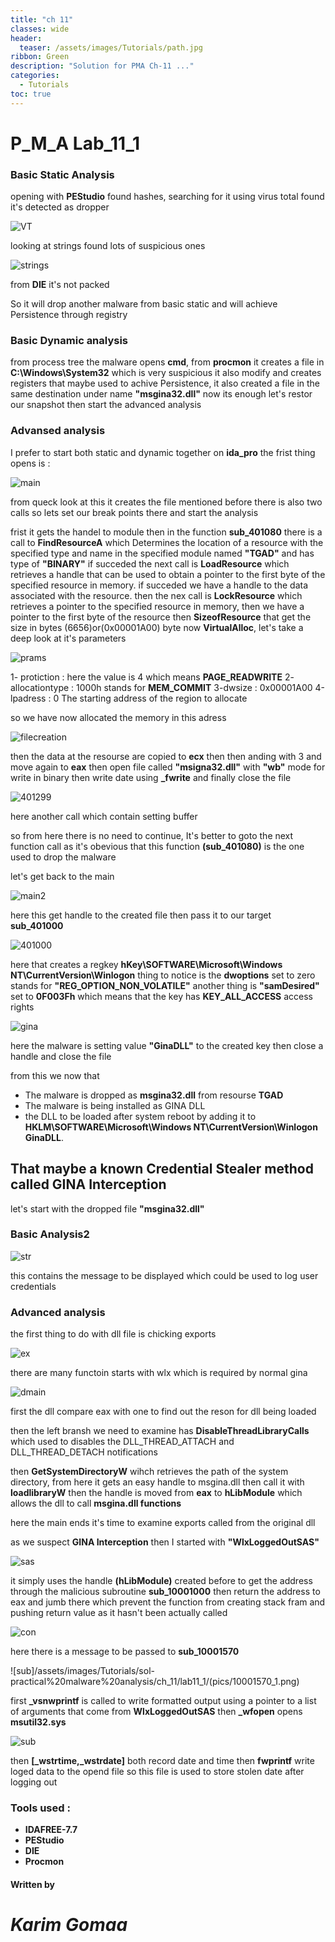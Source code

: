 ```yaml
---
title: "ch 11"
classes: wide
header:
  teaser: /assets/images/Tutorials/path.jpg
ribbon: Green
description: "Solution for PMA Ch-11 ..."
categories:
  - Tutorials
toc: true
---
```



# P_M_A Lab_11_1

### Basic Static Analysis

opening with **PEStudio** found hashes, searching for it using virus total found it's detected as dropper 

![VT](/assets/images/Tutorials/sol-practical%20malware%20analysis/ch_11/lab11_1/pics/vt.png)

looking at strings found lots of suspicious ones

![strings](/assets/images/Tutorials/sol-practical%20malware%20analysis/ch_11/lab11_1/pics/strings.png)

from **DIE** it's not packed

So it will drop another malware from basic static and will achieve Persistence through registry 

### Basic Dynamic analysis

from process tree the malware opens **cmd**, from **procmon** it creates a file in **C:\Windows\System32** which is very suspicious it also modify and creates registers that maybe used to achive Persistence, it also created a file in the same destination under name **"msgina32.dll"**
now its enough let's restor our snapshot then start the advanced analysis

### Advansed analysis

I prefer to start both static and dynamic  together 
on **ida_pro** the frist thing opens is :

![main](/assets/images/Tutorials/sol-practical%20malware%20analysis/ch_11/lab11_1/pics/main.png)

from queck look at this it creates the file mentioned before 
there is also two calls so lets set our break points there and start the analysis

frist it gets the handel to module then in the function **sub_401080** there is a call to **FindResourceA** which Determines the location of a resource with the specified type and name in the specified module named **"TGAD"** and has type of **"BINARY"** if succeded the next call is **LoadResource** which retrieves a handle that can be used to obtain a pointer to the first byte of the specified resource in memory.
if succeded we have  a handle to the data associated with the resource.
then the nex call is **LockResource** which retrieves a pointer to the specified resource in memory, then we have a pointer to the first byte of the resource
then **SizeofResource** that get the size in bytes (6656)or(0x00001A00) byte 
now **VirtualAlloc**, let's take a deep look at it's parameters 

![prams](/assets/images/Tutorials/sol-practical%20malware%20analysis/ch_11/lab11_1/pics/Parameters.png)

1- protiction : here the value is 4 which means **PAGE_READWRITE** 
2- allocationtype : 1000h stands for **MEM_COMMIT** 
3-dwsize : 0x00001A00
4-lpadress : 0 The starting address of the region to allocate

so we have now allocated the memory in this adress 

![filecreation](/assets/images/Tutorials/sol-practical%20malware%20analysis/ch_11/lab11_1/pics/file%20creation.png)

then the data at the resourse are copied to **ecx**  then then anding with 3 and move again to **eax** then open file called **"msigna32.dll"** with **"wb"** mode for write in binary 
then write date using **_fwrite** and finally close the file 

![401299](/assets/images/Tutorials/sol-practical%20malware%20analysis/ch_11/lab11_1/pics/call401299.png)

here another call which contain setting buffer 

so from here there is no need to continue, It's better to goto the next function call as it's obevious that this function **(sub_401080)** is the one used to drop the malware 

let's get back to the main 

![main2](/assets/images/Tutorials/sol-practical%20malware%20analysis/ch_11/lab11_1/pics/main2.png)

here this get handle to the created file then pass it to our target **sub_401000**

![401000](/assets/images/Tutorials/sol-practical%20malware%20analysis/ch_11/lab11_1/pics/401000.png)

here that creates a regkey **hKey\SOFTWARE\Microsoft\Windows NT\CurrentVersion\Winlogon** 
thing to notice is the **dwoptions** set to zero stands for **"REG_OPTION_NON_VOLATILE"** 
another thing is **"samDesired"** set to **0F003Fh** which means that the key has **KEY_ALL_ACCESS** access rights 

![gina](/assets/images/Tutorials/sol-practical%20malware%20analysis/ch_11/lab11_1/pics/gina.png)

here the malware is setting value **"GinaDLL"** to the created key then close a handle and close the file 

from this we now that 
- The malware is dropped as **msgina32.dll** from resourse **TGAD**
- The malware is being installed as GINA DLL 
- the DLL to be loaded after system reboot by adding it to **HKLM\SOFTWARE\Microsoft\Windows NT\CurrentVersion\Winlogon\
GinaDLL**.

That maybe a known Credential Stealer method called GINA Interception 
-

let's start with the dropped file **"msgina32.dll"**

### Basic Analysis2

![str](/assets/images/Tutorials/sol-practical%20malware%20analysis/ch_11/lab11_1/pics/strings2.png)

this contains the message to be displayed which could be used to log user credentials

### Advanced analysis

the first thing to do with dll file is chicking exports

![ex](/assets/images/Tutorials/sol-practical%20malware%20analysis/ch_11/lab11_1/pics/exports.png)

there are many functoin starts with wlx which is required by normal gina 

![dmain](/assets/images/Tutorials/sol-practical%20malware%20analysis/ch_11/lab11_1/pics/dllmain.png)

first the dll compare eax with one to find out the reson for dll being loaded

then the left bransh we need to examine has 
**DisableThreadLibraryCalls** which used to disables the DLL_THREAD_ATTACH and DLL_THREAD_DETACH notifications

then **GetSystemDirectoryW** wihch retrieves the path of the system directory, from here it gets an easy handle to msgina.dll then call it with **loadlibraryW** then the handle is moved from **eax** to **hLibModule** which allows the dll to call **msgina.dll functions** 

here the main ends it's time to examine exports called from the original dll

as we suspect **GINA Interception** then I started with **"WlxLoggedOutSAS"**

![sas](/assets/images/Tutorials/sol-practical%20malware%20analysis/ch_11/lab11_1/pics/sasout.png) 

it simply uses the handle **(hLibModule)** created before to get the address through the malicious subroutine **sub_10001000** then return the address to eax and jumb there which prevent the function from creating stack fram and pushing return value as it hasn't been actually called

![con](/assets/images/Tutorials/sol-practical%20malware%20analysis/ch_11/lab11_1/pics/consasout.png)

here there is a message to be passed to **sub_10001570**

![sub]/assets/images/Tutorials/sol-practical%20malware%20analysis/ch_11/lab11_1/(pics/10001570_1.png)

first **_vsnwprintf** is called to write formatted output using a pointer to a list of arguments that come from **WlxLoggedOutSAS** then **_wfopen** opens **msutil32.sys** 

![sub](/assets/images/Tutorials/sol-practical%20malware%20analysis/ch_11/lab11_1/pics/10001570_2.png)

then **[_wstrtime,_wstrdate]** both record date and time then **fwprintf** write loged data to the opend file 
so this file is used to store stolen date after logging out 



### Tools used :

- **IDAFREE-7.7**
- **PEStudio**
- **DIE**
- **Procmon**

#### Written by

# *Karim Gomaa*


